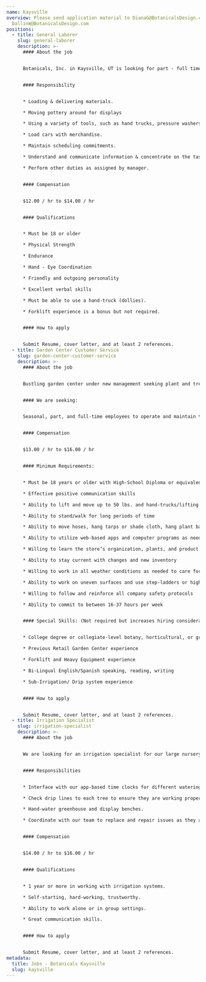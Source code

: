```yaml
---
name: Kaysville
overview: Please send application material to DianaG@BotanicalsDesign.com &
  DallinW@BotanicalsDesign.com
positions:
  - title: General Laborer
    slug: general-laborer
    description: >-
      #### About the job


      Botanicals, Inc. in Kaysville, UT is looking for part - full time general laborers to join our dynamic team. We are located on 395 Deseret Drive. Our ideal candidate is attentive, motivated, and hard-working. This is a physically active, indoor & outdoor job. The position is seasonal, but long term employment may be possible for the right employee.


      #### Responsibility


      * Loading & delivering materials.

      * Moving pottery around for displays

      * Using a variety of tools, such as hand trucks, pressure washers, forklifts, drills, grinders, etc.

      * Load cars with merchandise.

      * Maintain scheduling commitments.

      * Understand and communicate information & concentrate on the task at hand.

      * Perform other duties as assigned by manager.


      #### Compensation


      $12.00 / hr to $14.00 / hr


      #### Qualifications


      * Must be 18 or older

      * Physical Strength

      * Endurance

      * Hand - Eye Coordination

      * Friendly and outgoing personality

      * Excellent verbal skills

      * Must be able to use a hand-truck (dollies).

      * Forklift experience is a bonus but not required.


      #### How to apply


      Submit Resume, cover letter, and at least 2 references.
  - title: Garden Center Customer Service
    slug: garden-center-customer-service
    description: >-
      #### About the job


      Bustling garden center under new management seeking plant and tree lovers who enjoy working in a fast-paced team environment. Must be willing to provide excellent customer service and help create an atmosphere that is positive, visually appealing, clean and organized.


      #### We are seeking:


      Seasonal, part, and full-time employees to operate and maintain the retail establishment open Monday thru Saturday. We need plant enthusiasts and experts who are willing to learn and willing to teach customers and team members. 


      #### Compensation


      $13.00 / hr to $16.00 / hr


      #### Minimum Requirements:


      * Must be 18 years or older with High-School Diploma or equivalency

      * Effective positive communication skills

      * Ability to lift and move up to 50 lbs. and hand-trucks/lifting equipment

      * Ability to stand/walk for long periods of time

      * Ability to move hoses, hang tarps or shade cloth, hang plant baskets, ect. 

      * Ability to utilize web-based apps and computer programs as needed

      * Willing to learn the store’s organization, plants, and product offerings and specials

      * Ability to stay current with changes and new inventory

      * Willing to work in all weather conditions as needed to care for plants and help customers

      * Ability to work on uneven surfaces and use step-ladders or higher

      * Willing to follow and reinforce all company safety protocols

      * Ability to commit to between 16-37 hours per week


      #### Special Skills: (Not required but increases hiring consideration and starting pay) 


      * College degree or collegiate-level botany, horticultural, or greenhouse education

      * Previous Retail Garden Center experience

      * Forklift and Heavy Equipment experience

      * Bi-Lingual English/Spanish speaking, reading, writing

      * Sub-Irrigation/ Drip system experience


      #### How to apply


      Submit Resume, cover letter, and at least 2 references.
  - title: Irrigation Specialist
    slug: irrigation-specialist
    description: >-
      #### About the job


      We are looking for an irrigation specialist for our large nursery operation in Kaysville, UT. We need one or more persons who can work somewhat flexibly to ensure that our water systems, drip-line maintenance, and hose-watering is completed each day. 


      #### Responsibilities


      * Interface with our app-based time clocks for different watering zones.

      * Check drip lines to each tree to ensure they are working properly and to cap off unused lines after individual trees have been moved or sold. 

      * Hand-water greenhouse and display benches.

      * Coordinate with our team to replace and repair issues as they arise.


      #### Compensation


      $14.00 / hr to $16.00 / hr


      #### Qualifications


      * 1 year or more in working with irrigation systems.

      * Self-starting, hard-working, trustworthy.

      * Ability to work alone or in group settings. 

      * Great communication skills. 


      #### How to apply


      Submit Resume, cover letter, and at least 2 references.
metadata:
  title: Jobs - Botanicals Kaysville
  slug: kaysville
---
```

